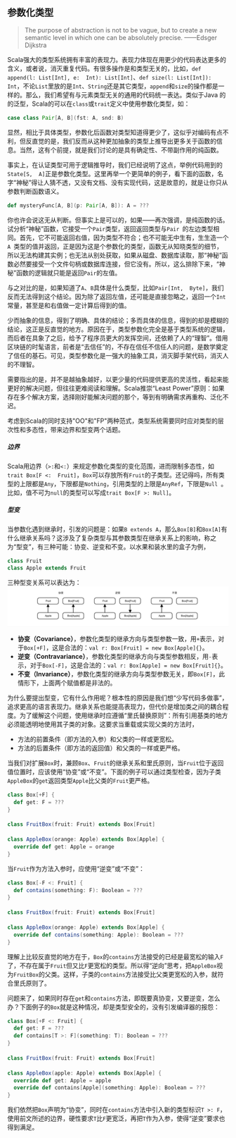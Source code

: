 ## 参数化类型

> The purpose of abstraction is not to be vague, but to create a new semantic level in which one can be absolutely precise. ——Edsger Dijkstra

Scala强大的类型系统拥有丰富的表现力。表现力体现在用更少的代码表达更多的含义，或者说，消灭重复代码。有很多操作是和类型无关的，比如，`def append(l: List[Int], e: 
Int): List[Int]`、`def size(l: List[Int]): 
Int`，不论`List`里放的是`Int`、`String`还是其它类型，`append`和`size`的操作都是一样的。那么，我们希望有与元素类型无关的通用的代码统一表达。类似于Java
的的泛型，Scala的可以在`class`或`trait`定义中使用参数化类型，如：
```scala
case class Pair[A, B](fst: A, snd: B)
```
显然，相比于具体类型，参数化后函数对类型知道得更少了，这似乎对编码有点不利，但反直觉的是，我们反而从这种更加抽象的类型上推导出更多关于函数的信息。当然，这有个前提，就是我们讨论的是具有确定性、不带副作用的纯函数。

事实上，在认证类型可用于逻辑推导时，我们已经说明了这点，举例代码用到的`State[S, 
A]`正是参数化类型。这里再举一个更简单的例子，看下面的函数，名字“神秘”得让人猜不透，又没有文档、没有实现代码，这是故意的，就是让你只从参数判断函数语义。
```scala
def mysteryFunc[A, B](p: Pair[A, B]): A = ???
```
你也许会说这无从判断。但事实上是可以的，如果——再次强调，是纯函数的话。试分析“神秘”函数，它接受一个`Pair`类型，返回返回类型与`Pair
`的左边类型相同。首先，它不可能返回右值，因为类型不符合；也不可能无中生有，生生造一个`A
`类型的值并返回，正是因为这是个参数化的类型，函数无从知晓类型的细节，所以无法构建其实例；也无法从别处获取，如果从磁盘、数据库读取，那“神秘”函数必然要接受一个文件句柄或数据库连接，但它没有。所以，这么排除下来，“神秘”函数的逻辑就只能是返回`Pair`的左值。

与之对比的是，如果知道了`A`、`B`具体是什么类型，比如`Pair[Int, 
Byte]`，我们反而无法得到这个结论。因为除了返回左值，还可能是直接忽略之，返回一个`Int`常量，甚至是和右值做一定计算后得到的值。

少而抽象的信息，得到了明确、具体的结论；多而具体的信息，得到的却是模糊的结论，这正是反直觉的地方。原因在于，类型参数化完全是基于类型系统的逻辑，而后者在具象了之后，给予了程序员更大的发挥空间，还依赖了人的“理智”。借用区块链的时髦语言，前者是“去信任”的，不存在信任不信任人的问题，是数学奠定了信任的基石。可见，类型参数化是一强大的抽象工具，消灭脚手架代码，消灭人的不理智。

需要指出的是，并不是越抽象越好，以更少量的代码提供更高的灵活性，看起来能更好的解决问题，但往往更难阅读和理解。Scala推崇“Least Power”原则：如果存在多个解决方案，选择刚好能解决问题的那个，等到有明确需求再重构、泛化不迟。

考虑到Scala的同时支持"OO"和"FP"两种范式，类型系统需要同时应对类型的层次性和多态性，带来边界和型变两个话题。

##### 边界

Scala用边界（`>:`和`<:`）来规定参数化类型的变化范围，进而限制多态性，如`trait Box[F <: 
Fruit]`，`Box`可以存放所有`Fruit`的子类型。还记得吗，所有类型的上限都是`Any`，下限都是`Nothing`，引用类型的上限是`AnyRef`，下限是`Null
`。比如，值不可为`null`的类型可以写成`trait Box[F >: Null]`。

##### 型变

当参数化遇到继承时，引发的问题是：如果`B extends A`，那么`Box[B]`和`Box[A]`有什么继承关系吗？这涉及了复杂类型与其参数类型在继承关系上的影响，称之为“型变”，有三种可能：协变、逆变和不变。以水果和装水里的盒子为例，
```scala
class Fruit
class Apple extends Fruit
```
三种型变关系可以表达为：
![variance](/imgs/variance.png)
* **协变（Covariance）**，参数化类型的继承方向与类型参数一致，用`+`表示，对于`Box[+F]`，这是合法的：`val r: Box[Fruit] = new Box[Apple]{}`。
* **逆变（Contravariance）**，参数化类型的继承方向与类型参数相反，用`-`表示，对于`Box[-F]`，这是合法的：`val r: Box[Apple] = new Box[Fruit]{}`。
* **不变（Invariance）**，参数化类型的继承方向与类型参数无关，即`Box[F]`，此情形下，上面两个赋值都是非法的。

为什么要提出型变，它有什么作用呢？根本性的原因是我们想“少写代码多做事”，追求更高的语言表现力。继承关系也能提高表现力，但代价是增加类之间的耦合程度。为了缓解这个问题，使用继承时应遵循“里氏替换原则”：所有引用基类的地方必须能透明地使用其子类的对象。这要求当重载或实现父类的方法时，
* 方法的前置条件（即方法的入参）和父类的一样或更宽松。
* 方法的后置条件（即方法的返回值）和父类的一样或更严格。

当我们对扩展`Box`时，兼顾`Box`、`Fruit`的继承关系和里氏原则，当`Fruit`位于返回值位置时，应该使用“协变”或“不变”。下面的例子可以通过类型检查，因为子类`AppleBox`的`get`返回类型`Apple`比父类的`Fruit`更严格。
```scala
class Box[+F] {
  def get: F = ???
}

class FruitBox(fruit: Fruit) extends Box[Fruit]

class AppleBox(orange: Apple) extends Box[Apple] {
  override def get: Apple = orange
}
```
当`Fruit`作为方法入参时，应使用“逆变”或“不变”：
```scala
class Box[-F <: Fruit] {
  def contains(something: F): Boolean = ???
}

class FruitBox(fruit: Fruit) extends Box[Fruit]

class AppleBox(orange: Apple) extends Box[Apple] {
  override def contains(something: Apple): Boolean = ???
}
```
理解上比较反直觉的地方在于，`Box`的`contains`方法接受的已经是最宽松的输入`F`了，不存在属于`Fruit`但又比`F`更宽松的类型。所以得“逆向”思考，把`AppleBox`视为`FruitBox`的父类。这样，子类的`contains`方法接受比父类更宽松的入参，就符合里氏原则了。

问题来了，如果同时存在`get`和`contains`方法，即既要真协变，又要逆变，怎么办？下面例子的`Box`就是这种情况，却是类型安全的，没有引发编译器的报怨：
```scala
class Box[+F <: Fruit] {
  def get: F = ???
  def contains[T >: F](something: T): Boolean = ???
}

class FruitBox(fruit: Fruit) extends Box[Fruit]

class AppleBox(apple: Apple) extends Box[Apple] {
  override def get: Apple = apple
  override def contains[Apple](something: Apple): Boolean = ???
}
```
我们依然把`Box`声明为“协变”，同时在`contains`方法中引入新的类型标识`T >: F`，使用前文所述的边界，硬性要求`T`比`F`更宽泛，再把`T`作为入参，使得“逆变”要求也得到满足。

